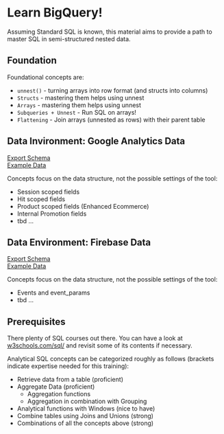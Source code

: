 # Learn BigQuery!
Assuming Standard SQL is known, this material aims to provide a path to master SQL in semi-structured nested data.

## Foundation
Foundational concepts are:
* `unnest()` - turning arrays into row format (and structs into columns)
* `Structs` - mastering them helps using unnest
* `Arrays` - mastering them helps using unnest
* `Subqueries + Unnest` - Run SQL on arrays!
* `Flattening` - Join arrays (unnested as rows) with their parent table

## Data Invironment: Google Analytics Data
[Export Schema](https://support.google.com/analytics/answer/3437719)  
[Example Data](https://console.cloud.google.com/bigquery?folder&p=bigquery-public-data&d=google_analytics_sample&t=ga_sessions_20170801&page=table)

Concepts focus on the data structure, not the possible settings of the tool:
* Session scoped fields
* Hit scoped fields 
* Product scoped fields (Enhanced Ecommerce)
* Internal Promotion fields
* tbd ...

## Data Environment: Firebase Data
[Export Schema](https://support.google.com/firebase/answer/7029846?hl=en&ref_topic=7029512)    
[Example Data](https://console.cloud.google.com/bigquery?folder&p=firebase-public-project&d=analytics_153293282&t=events_20181003&page=table)

Concepts focus on the data structure, not the possible settings of the tool:
* Events and event_params
* tbd ...

## Prerequisites

There plenty of SQL courses out there. You can have a look at [w3schools.com/sql/](https://www.w3schools.com/sql/) and revisit some of its contents if necessary.

Analytical SQL concepts can be categorized roughly as follows (brackets indicate expertise needed for this training):

- Retrieve data from a table (proficient)
- Aggregate Data (proficient)
  - Aggregation functions
  - Aggregation in combination with Grouping
- Analytical functions with Windows (nice to have)
- Combine tables using Joins and Unions (strong)
- Combinations of all the concepts above (strong)
